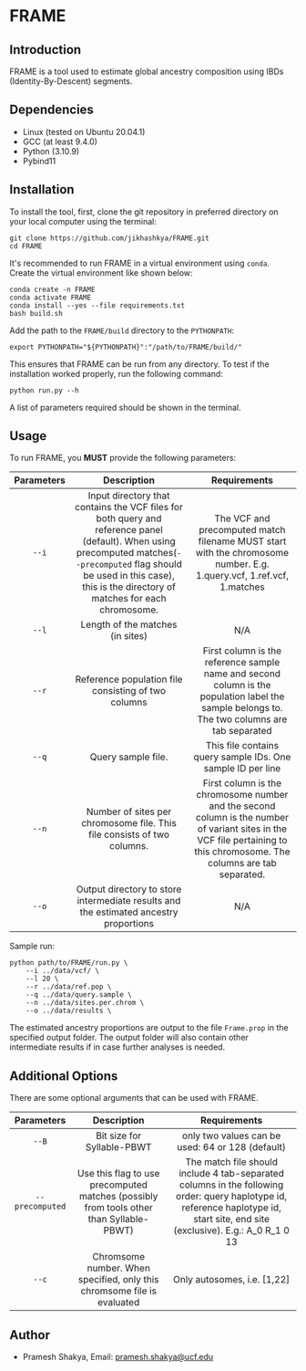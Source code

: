 # FRAME #

## Introduction
FRAME is a tool used to estimate global ancestry composition using IBDs (Identity-By-Descent) segments. 

## Dependencies
- Linux (tested on Ubuntu 20.04.1)
- GCC (at least 9.4.0)
- Python (3.10.9) 
- Pybind11 

## Installation ##

To install the tool, first, clone the git repository in preferred directory on your local computer using the terminal:

```
git clone https://github.com/jikhashkya/FRAME.git
cd FRAME
```

It's recommended to run FRAME in a virtual environment using `conda`. Create the virtual environment
like shown below:

```
conda create -n FRAME
conda activate FRAME
conda install --yes --file requirements.txt
bash build.sh
```

Add the path to the `FRAME/build` directory to the `PYTHONPATH`:

```
export PYTHONPATH="${PYTHONPATH}":"/path/to/FRAME/build/"
```

This ensures that FRAME can be run from any directory.
To test if the installation worked properly, run the following command:

```
python run.py --h
```
A list of parameters required should be shown in the terminal.

## Usage ##
To run FRAME, you **MUST** provide the following parameters:

|Parameters | Description | Requirements |
|:---:|:---:| :---:|
|`--i` | Input directory that contains the VCF files for both query and reference panel (default). When using precomputed matches(`--precomputed` flag should be used in this case), this is the directory of matches for each chromosome. | The VCF and precomputed match filename MUST start with the chromosome number. E.g. 1.query.vcf, 1.ref.vcf, 1.matches|
|`--l` | Length of the matches (in sites)| N/A |
|`--r` | Reference population file consisting of two columns| First column is the reference sample name and second column is the population label the sample belongs to. The two columns are tab separated|
|`--q` | Query sample file. | This file contains query sample IDs. One sample ID per line |
|`--n` | Number of sites per chromosome file. This file consists of two columns. | First column is the chromosome number and the second column is the number of variant sites in the VCF file pertaining to this chromosome. The columns are tab separated. |
|`--o` | Output directory to store intermediate results and the estimated ancestry proportions| N/A |

Sample run:
```
python path/to/FRAME/run.py \
    --i ../data/vcf/ \
    --l 20 \
    --r ../data/ref.pop \
    --q ../data/query.sample \
    --n ../data/sites.per.chrom \
    --o ../data/results \
```

The estimated ancestry proportions are output to the file `Frame.prop` in the specified output folder. The output folder will also contain other intermediate results if in case further analyses is needed.

## Additional Options ##
There are some optional arguments that can be used with FRAME.

|Parameters | Description | Requirements |
|:---:|:---:| :---:|
|`--B` | Bit size for Syllable-PBWT | only two values can be used: 64 or 128 (default) |
|`--precomputed` | Use this flag to use precomputed matches (possibly from tools other than Syllable-PBWT) | The match file should include 4 tab-separated columns in the following order: query haplotype id, reference haplotype id, start site, end site (exclusive). E.g.: A_0    R_1 0   13 | 
|`--c` | Chromsome number. When specified, only this chromsome file is evaluated | Only autosomes, i.e. [1,22] |


## Author ##
- Pramesh Shakya, Email: pramesh.shakya@ucf.edu

